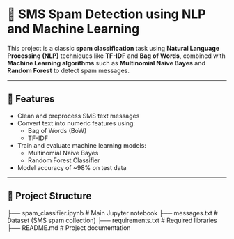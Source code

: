 # 📩 SMS Spam Detection using NLP and Machine Learning

This project is a classic **spam classification** task using **Natural Language Processing (NLP)** techniques like **TF-IDF** and **Bag of Words**, combined with **Machine Learning algorithms** such as **Multinomial Naive Bayes** and **Random Forest** to detect spam messages.

---

## 📌 Features

- Clean and preprocess SMS text messages
- Convert text into numeric features using:
  - Bag of Words (BoW)
  - TF-IDF
- Train and evaluate machine learning models:
  - Multinomial Naive Bayes
  - Random Forest Classifier
- Model accuracy of ~98% on test data

---

## 📂 Project Structure

├── spam_classifier.ipynb # Main Jupyter notebook
├── messages.txt # Dataset (SMS spam collection)
├── requirements.txt # Required libraries
├── README.md # Project documentation
